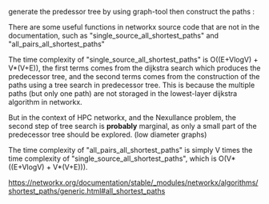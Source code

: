 <!-- TODO: -->
generate the predessor tree by using graph-tool
then construct the paths :


There are some useful functions in networkx source code that are not in the documentation, such as "single_source_all_shortest_paths" and "all_pairs_all_shortest_paths"

The time complexity of "single_source_all_shortest_paths" is O((E+VlogV) + V*(V+E)), the first terms comes from the dijkstra search which produces the predecessor tree, and the second terms comes from the construction of the paths using a tree search in predecessor tree. This is because the multiple paths (but only one path) are not storaged in the lowest-layer dijkstra algorithm in networkx.

But in the context of HPC networkx, and the Nexullance problem, the second step of tree search is **probably** marginal, as only a small part of the predecessor tree should be explored. (low diameter graphs)

The time complexity of "all_pairs_all_shortest_paths" is simply V times the time complexity of "single_source_all_shortest_paths", which is O(V*((E+VlogV) + V*(V+E))).

https://networkx.org/documentation/stable/_modules/networkx/algorithms/shortest_paths/generic.html#all_shortest_paths

